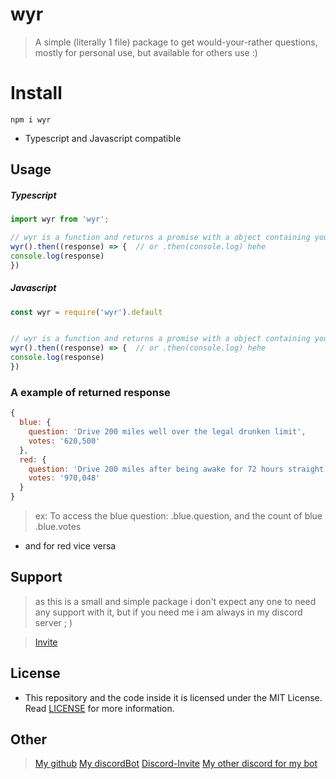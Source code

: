# wyr

> A simple (literally 1  file) package to get would-your-rather questions, mostly for personal use, but available for others use :)


# Install

```
npm i wyr
```

* Typescript and Javascript compatible

## Usage

##### Typescript

```ts
import wyr from 'wyr';

// wyr is a function and returns a promise with a object containing your questions
wyr().then((response) => {  // or .then(console.log) hehe
console.log(response)
})
```

##### Javascript

```js
const wyr = require('wyr').default


// wyr is a function and returns a promise with a object containing your questions
wyr().then((response) => {  // or .then(console.log) hehe
console.log(response)
})
```

### A example of returned response

```js
{
  blue: {
    question: 'Drive 200 miles well over the legal drunken limit',      
    votes: '620,500'
  },
  red: {
    question: 'Drive 200 miles after being awake for 72 hours straight',
    votes: '970,048'
  }
}
```

> ex: To access the blue question: <returnedResponse>.blue.question, and the count of blue <returnedResponse>.blue.votes

* and for red vice versa

## Support

> as this is a small and simple package i don't expect any one to need any support with it, but if you need me i am always in my discord server ; )

> [Invite](https://discord.gg/9s52pz6nWX)

## License

* This repository and the code inside it is licensed under the MIT License. Read [LICENSE](https://github.com/typicalninja493/wyr/blob/master/LICENSE) for more information.

## Other


> [My github](https://github.com/typicalninja493)
> [My discordBot](https://axixbot.cf)
> [Discord-Invite](https://discord.gg/9s52pz6nWX)
> [My other discord for my bot](https://discord.gg/zAZ4fNu)